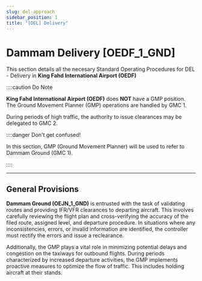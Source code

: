 ```yaml
---
slug: del-approach
sidebar_position: 1
title: "[DEL] Delivery"
---
```

# Dammam Delivery [OEDF_1_GND]

This section details all the necesary Standard Operating Procedures for DEL - Delivery in **King Fahd International Airport (OEDF)**


::::caution Do Note

**King Fahd International Airport (OEDF)** does **NOT** have a GMP position. The Ground Movement Planner (GMP) operations are handled by GMC 1. 

During periods of high traffic, the authority to issue clearances may be delegated to GMC 2. 

::::danger Don't get confused!

In this section, GMP (Ground Movement Planner) will be used to refer to Dammam Ground (GMC 1).

::::

---

## General Provisions

**Dammam Ground (OEJN_1_GND)** is entrusted with the task of validating routes and providing IFR/VFR clearances to departing aircraft. This involves carefully reviewing the flight plan and cross-verifying the accuracy of the filed route, assigned level, and departure procedure. In situations where any inconsistencies, errors, or invalid information are identified, the controller must rectify the errors and issue a reclearance.

Additionally, the GMP plays a vital role in minimizing potential delays and congestion on the taxiways for outbound flights. During periods characterized by increased departure activities, the GMP implements proactive measures to optimize the flow of traffic. This includes holding aircraft at their stands.


